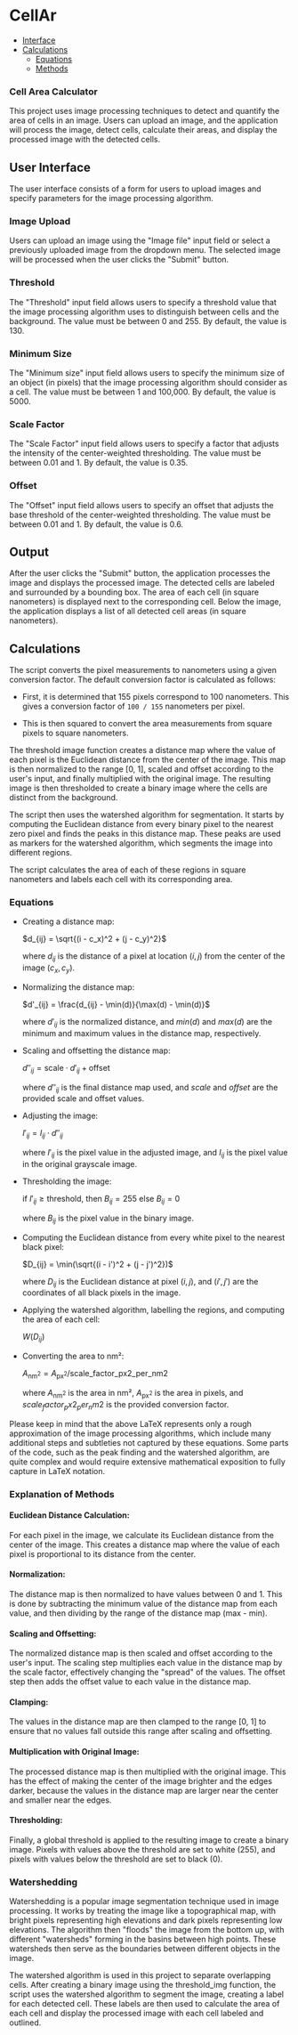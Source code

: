 # CellAr

- [Interface](#user-interface)
- [Calculations](#calculations)
    - [Equations](#equations)
    - [Methods](#explanation-of-methods)

### Cell Area Calculator 

This project uses image processing techniques to detect and quantify the area of cells in an image. Users can upload an image, and the application will process the image, detect cells, calculate their areas, and display the processed image with the detected cells.

## User Interface

The user interface consists of a form for users to upload images and specify parameters for the image processing algorithm.

### Image Upload

Users can upload an image using the "Image file" input field or select a previously uploaded image from the dropdown menu. The selected image will be processed when the user clicks the "Submit" button.

### Threshold

The "Threshold" input field allows users to specify a threshold value that the image processing algorithm uses to distinguish between cells and the background. The value must be between 0 and 255. By default, the value is 130.

### Minimum Size

The "Minimum size" input field allows users to specify the minimum size of an object (in pixels) that the image processing algorithm should consider as a cell. The value must be between 1 and 100,000. By default, the value is 5000.

### Scale Factor

The "Scale Factor" input field allows users to specify a factor that adjusts the intensity of the center-weighted thresholding. The value must be between 0.01 and 1. By default, the value is 0.35.

### Offset

The "Offset" input field allows users to specify an offset that adjusts the base threshold of the center-weighted thresholding. The value must be between 0.01 and 1. By default, the value is 0.6.

## Output

After the user clicks the "Submit" button, the application processes the image and displays the processed image. The detected cells are labeled and surrounded by a bounding box. The area of each cell (in square nanometers) is displayed next to the corresponding cell. Below the image, the application displays a list of all detected cell areas (in square nanometers).

## Calculations

The script converts the pixel measurements to nanometers using a given conversion factor. The default conversion factor is calculated as follows:

- First, it is determined that 155 pixels correspond to 100 nanometers. This gives a conversion factor of `100 / 155` nanometers per pixel.

- This is then squared to convert the area measurements from square pixels to square nanometers.

The threshold image function creates a distance map where the value of each pixel is the Euclidean distance from the center of the image. This map is then normalized to the range [0, 1], scaled and offset according to the user's input, and finally multiplied with the original image. The resulting image is then thresholded to create a binary image where the cells are distinct from the background.

The script then uses the watershed algorithm for segmentation. It starts by computing the Euclidean distance from every binary pixel to the nearest zero pixel and finds the peaks in this distance map. These peaks are used as markers for the watershed algorithm, which segments the image into different regions.

The script calculates the area of each of these regions in square nanometers and labels each cell with its corresponding area.

### Equations

- Creating a distance map:

    $`d_{ij} = \sqrt{(i - c_x)^2 + (j - c_y)^2}`$
   
    where $`d_{ij}`$ is the distance of a pixel at location $`(i, j)`$ from the center of the image $`(c_x, c_y)`$.

- Normalizing the distance map:
    
    $`d'_{ij} = \frac{d_{ij} - \min(d)}{\max(d) - \min(d)}`$
   
    where $`d'_{ij}`$ is the normalized distance, and $`min(d)`$ and $`max(d)`$ are the minimum and maximum values in the distance map, respectively.

- Scaling and offsetting the distance map:

    $`d''_{ij} = \text{scale} \cdot d'_{ij} + \text{offset}`$

    where $`d''_{ij}`$ is the final distance map used, and $`scale`$ and $`offset`$ are the provided scale and offset values.

- Adjusting the image:

    $`I'_{ij} = I_{ij} \cdot d''_{ij}`$

    where $`I'_{ij}`$ is the pixel value in the adjusted image, and $`I_{ij}`$ is the pixel value in the original grayscale image.

- Thresholding the image:

    $`\text{if } I'_{ij} \geq \text{threshold, then } B_{ij} = 255 \text{ else } B_{ij} = 0`$

    where $`B_{ij}`$ is the pixel value in the binary image.

- Computing the Euclidean distance from every white pixel to the nearest black pixel:

    $`D_{ij} = \min(\sqrt{(i - i')^2 + (j - j')^2})`$

    where $`D_{ij}`$ is the Euclidean distance at pixel $`(i, j)`$, and $`(i', j')`$ are the coordinates of all black pixels in the image.

- Applying the watershed algorithm, labelling the regions, and computing the area of each cell:

    $`W(D_{ij})`$


- Converting the area to nm²:

    $`A_{\text{nm}^2} = A_{\text{px}^2} / \text{scale\_factor\_px2\_per\_nm2}`$

    where $`A_{\text{nm}^2}`$ is the area in nm², $`A_{\text{px}^2}`$ is the area in pixels, and $`scale_factor_px2_per_nm2`$ is the provided conversion factor.

Please keep in mind that the above LaTeX represents only a rough approximation of the image processing algorithms, which include many additional steps and subtleties not captured by these equations. Some parts of the code, such as the peak finding and the watershed algorithm, are quite complex and would require extensive mathematical exposition to fully capture in LaTeX notation.

### Explanation of Methods

#### Euclidean Distance Calculation: 
For each pixel in the image, we calculate its Euclidean distance from the center of the image. This creates a distance map where the value of each pixel is proportional to its distance from the center.

#### Normalization: 
The distance map is then normalized to have values between 0 and 1. This is done by subtracting the minimum value of the distance map from each value, and then dividing by the range of the distance map (max - min).

#### Scaling and Offsetting: 
The normalized distance map is then scaled and offset according to the user's input. The scaling step multiplies each value in the distance map by the scale factor, effectively changing the "spread" of the values. The offset step then adds the offset value to each value in the distance map.

#### Clamping: 
The values in the distance map are then clamped to the range [0, 1] to ensure that no values fall outside this range after scaling and offsetting.

#### Multiplication with Original Image: 
The processed distance map is then multiplied with the original image. This has the effect of making the center of the image brighter and the edges darker, because the values in the distance map are larger near the center and smaller near the edges.

#### Thresholding: 
Finally, a global threshold is applied to the resulting image to create a binary image. Pixels with values above the threshold are set to white (255), and pixels with values below the threshold are set to black (0).

### Watershedding
Watershedding is a popular image segmentation technique used in image processing. It works by treating the image like a topographical map, with bright pixels representing high elevations and dark pixels representing low elevations. The algorithm then "floods" the image from the bottom up, with different "watersheds" forming in the basins between high points. These watersheds then serve as the boundaries between different objects in the image.

The watershed algorithm is used in this project to separate overlapping cells. After creating a binary image using the threshold_img function, the script uses the watershed algorithm to segment the image, creating a label for each detected cell. These labels are then used to calculate the area of each cell and display the processed image with each cell labeled and outlined.

